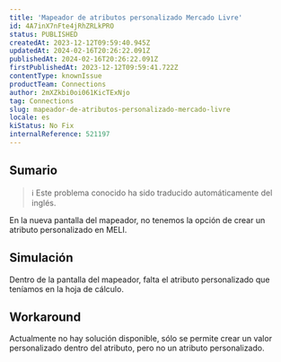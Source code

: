```yaml
---
title: 'Mapeador de atributos personalizado Mercado Livre'
id: 4A7inX7nFte4jRhZRLkPRO
status: PUBLISHED
createdAt: 2023-12-12T09:59:40.945Z
updatedAt: 2024-02-16T20:26:22.091Z
publishedAt: 2024-02-16T20:26:22.091Z
firstPublishedAt: 2023-12-12T09:59:41.722Z
contentType: knownIssue
productTeam: Connections
author: 2mXZkbi0oi061KicTExNjo
tag: Connections
slug: mapeador-de-atributos-personalizado-mercado-livre
locale: es
kiStatus: No Fix
internalReference: 521197
---
```


## Sumario

>ℹ️ Este problema conocido ha sido traducido automáticamente del inglés.



En la nueva pantalla del mapeador, no tenemos la opción de crear un atributo personalizado en MELI.


##

## Simulación



Dentro de la pantalla del mapeador, falta el atributo personalizado que teníamos en la hoja de cálculo.



## Workaround


Actualmente no hay solución disponible, sólo se permite crear un valor personalizado dentro del atributo, pero no un atributo personalizado.




